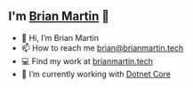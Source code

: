 ## I'm [Brian Martin](https://www.brianmartin.tech) 👋

- 👋 Hi, I’m Brian Martin
- 📫 How to reach me brian@brianmartin.tech
- 💻 Find my work at [brianmartin.tech](https://brianmartin.tech/)
- 🌱 I’m currently working with [Dotnet Core](https://dotnet.microsoft.com/)
